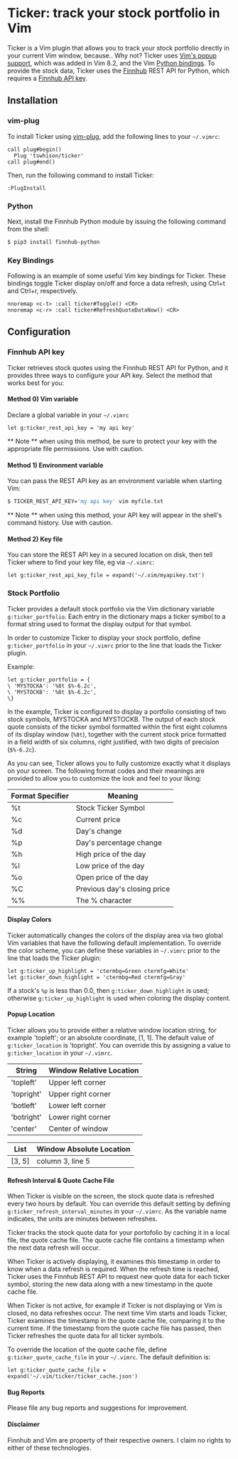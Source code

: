 Ticker: track your stock portfolio in Vim
=========================================

Ticker is a Vim plugin that allows you to track your stock portfolio
directly in your current Vim window, because.. Why not?
Ticker uses [Vim's popup support](https://vimhelp.org/popup.txt.html),
which was added in Vim 8.2, and the Vim [Python bindings](https://vimhelp.org/if_pyth.txt.html).
To provide the stock data, Ticker uses the [Finnhub](https://finnhub.io)
REST API for Python, which requires a [Finnhub API key](https://finnhub.io/register).

Installation
------------

### vim-plug

To install Ticker using [vim-plug](https://github.com/junegunn/vim-plug),
add the following lines to your `~/.vimrc`:

``` vim
call plug#begin()
  Plug 'tswhison/ticker'
call plug#end()
```

Then, run the following command to install Ticker:

``` vim
:PlugInstall
```

### Python

Next, install the Finnhub Python module by issuing the following
command from the shell:

``` bash
$ pip3 install finnhub-python
```

### Key Bindings

Following is an example of some useful Vim key bindings for Ticker.
These bindings toggle Ticker display on/off and force a data refresh,
using Ctrl+t and Ctrl+r, respectively.

``` vim
nnoremap <c-t> :call ticker#Toggle() <CR>
nnoremap <c-r> :call ticker#RefreshQuoteDataNow() <CR> 
```

Configuration
-------------

### Finnhub API key

Ticker retrieves stock quotes using the Finnhub REST API for Python,
and it provides three ways to configure your API key. Select the method
that works best for you:

#### Method 0) Vim variable

Declare a global variable in your `~/.vimrc`

``` vim
let g:ticker_rest_api_key = 'my api key'
```

** Note ** when using this method, be sure to protect your key
with the appropriate file permissions. Use with caution.

#### Method 1) Environment variable

You can pass the REST API key as an environment variable when
starting Vim:

``` bash
$ TICKER_REST_API_KEY='my api key' vim myfile.txt
```

** Note ** when using this method, your API key will appear
in the shell's command history. Use with caution.

#### Method 2) Key file

You can store the REST API key in a secured location on disk,
then tell Ticker where to find your key file, eg via `~/.vimrc`:

``` vim
let g:ticker_rest_api_key_file = expand('~/.vim/myapikey.txt')
```

### Stock Portfolio

Ticker provides a default stock portfolio via the Vim dictionary
variable `g:ticker_portfolio`. Each entry in the dictionary maps
a ticker symbol to a format string used to format the display output
for that symbol.

In order to customize Ticker to display your stock portfolio, define
`g:ticker_portfolio` in your `~/.vimrc` prior to the line that loads
the Ticker plugin.

Example:

``` vim
let g:ticker_portfolio = {
\ 'MYSTOCKA': '%8t $%-6.2c',
\ 'MYSTOCKB': '%8t $%-6.2c',
\}
```

In the example, Ticker is configured to display a portfolio consisting
of two stock symbols, MYSTOCKA and MYSTOCKB. The output of each stock
quote consists of the ticker symbol formatted within the first eight
columns of its display window (`%8t`), together with the current stock
price formatted in a field width of six columns, right justified, with
two digits of precision (`$%-6.2c`).

As you can see, Ticker allows you to fully customize exactly what it
displays on your screen. The following format codes and their meanings
are provided to allow you to customize the look and feel to your liking:

| Format Specifier | Meaning |
| ---------------- | ------- |
| %t | Stock Ticker Symbol |
| %c | Current price |
| %d | Day's change  |
| %p | Day's percentage change |
| %h | High price of the day |
| %l | Low price of the day |
| %o | Open price of the day |
| %C | Previous day's closing price |
| %% | The % character |

#### Display Colors

Ticker automatically changes the colors of the display area via two
global Vim variables that have the following default implementation.
To override the color scheme, you can define these variables in
`~/.vimrc` prior to the line that loads the Ticker plugin:

``` vim
let g:ticker_up_highlight = 'ctermbg=Green ctermfg=White'
let g:ticker_down_highlight = 'ctermbg=Red ctermfg=Gray'
```

If a stock's `%p` is less than 0.0, then `g:ticker_down_highlight`
is used; otherwise `g:ticker_up_highlight` is used when coloring
the display content.

#### Popup Location

Ticker allows you to provide either a relative window location
string, for example 'topleft'; or an absolute coordinate, [1, 1].
The default value of `g:ticker_location` is 'topright'. You can
override this by assigning a value to `g:ticker_location` in your
`~/.vimrc`.

| String | Window Relative Location |
| ------ | ------------------------ |
| 'topleft'  | Upper left corner |
| 'topright' | Upper right corner |
| 'botleft'  | Lower left corner |
| 'botright' | Lower right corner |
| 'center' | Center of window |

| List | Window Absolute Location |
| ---- | ------------------------ |
| [3, 5] | column 3, line 5 |

#### Refresh Interval & Quote Cache File

When Ticker is visible on the screen, the stock quote data is
refreshed every two hours by default. You can override this default
setting by defining `g:ticker_refresh_interval_minutes` in your
`~/.vimrc`. As the variable name indicates, the units are minutes
between refreshes.

Ticker tracks the stock quote data for your portofolio by caching
it in a local file, the quote cache file. The quote cache file contains
a timestamp when the next data refresh will occur.

When Ticker is actively displaying, it examines this timestamp in
order to know when a data refresh is required. When the refresh
time is reached, Ticker uses the Finnhub REST API to request new
quote data for each ticker symbol, storing the new data along with
a new timestamp in the quote cache file.

When Ticker is not active, for example if Ticker is not displaying
or Vim is closed, no data refreshes occur. The next time Vim starts
and loads Ticker, Ticker examines the timestamp in the quote cache
file, comparing it to the current time. If the timestamp from the
quote cache file has passed, then Ticker refreshes the quote data
for all ticker symbols.

To override the location of the quote cache file, define
`g:ticker_quote_cache_file` in your `~/.vimrc`. The default definition
is:

``` vim
let g:ticker_quote_cache_file = expand('~/.vim/ticker/ticker_cache.json')
```

#### Bug Reports

Please file any bug reports and suggestions for improvement.

#### Disclaimer

Finnhub and Vim are property of their respective owners. I claim no rights to
either of these technologies.

